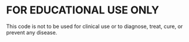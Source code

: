 # FOR EDUCATIONAL USE ONLY
This code is not to be used for clinical use or to diagnose, treat, cure, or prevent any disease.